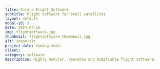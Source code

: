 ```yaml
---
title: Aurora Flight Software
subtitle: Flight Software for small satellites
layout: default
modal-id: 3
date: 2014-07-16
img: flightsoftware.jpg
thumbnail: flightsoftware-thumbnail.jpg
alt: image-alt
project-date: Coming soon.
client:
category: software
description: Highly modular, reusable and modifiable flight software.
---
```

